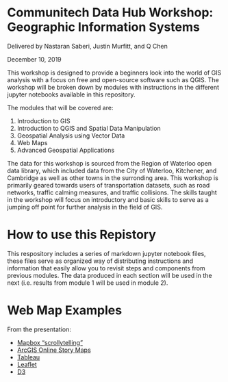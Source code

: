 # Communitech Data Hub Workshop: Geographic Information Systems

Delivered by Nastaran Saberi, Justin Murfitt, and Q Chen

December 10, 2019

This workshop is designed to provide a beginners look into the world of GIS analysis with a focus on free and
open-source software such as QGIS. The workshop will be broken down by modules with instructions in the different
jupyter notebooks available in this repository. 

The modules that will be covered are:
1) Introduction to GIS
2) Introduction to QGIS and Spatial Data Manipulation
3) Geospatial Analysis using Vector Data
4) Web Maps
5) Advanced Geospatial Applications

The data for this workshop is sourced from the Region of Waterloo open data library, which included data from the
City of Waterloo, Kitchener, and Cambridge as well as other towns in the surronding area. This workshop is primarily
geared towards users of transportation datasets, such as road networks, traffic calming measures, and traffic collisions.
The skills taught in the workshop will focus on introductory and basic skills to serve as a jumping off point for
further analysis in the field of GIS.

# How to use this Repistory

This respository includes a series of markdown jupyter notebook files, these files serve as organized way of distributing
instructions and information that easily allow you to revisit steps and components from previous modules. The data produced 
in each section will be used in the next (i.e. results from module 1 will be used in module 2). 

# Web Map Examples
From the presentation:
- [Mapbox “scrollytelling”](https://comet.dlsu.edu.ph/riesgo-vis/)
- [ArcGIS Online Story Maps](https://landscapeteam.maps.arcgis.com/apps/Cascade/index.html?appid=cd69320c00384d8094d83b45e84fd5aa)
- [Tableau](https://public.tableau.com/en-gb/gallery/pride-parades-around-world)
- [Leaflet](https://www.toronto.ca/services-payments/streets-parking-transportation/road-safety/vision-zero/safety-measures-and-mapping/)
- [D3](http://rasenball.com/)